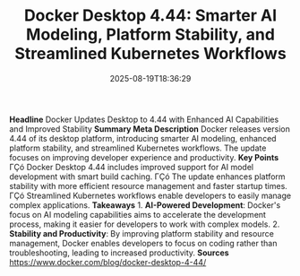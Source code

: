 ﻿---
title: "Docker Desktop 4.44: Smarter AI Modeling, Platform Stability, and Streamlined Kubernetes Workflows"
date: "2025-08-19T18:36:29"
category: "Markets"
summary: ""
slug: "docker desktop 444 smarter ai modeling platform stability an"
source_urls:
  - "https://www.docker.com/blog/docker-desktop-4-44/"
seo:
  title: "Docker Desktop 4.44: Smarter AI Modeling, Platform Stability, and Streamlined Kubernetes Workflows | Hash n Hedge"
  description: ""
  keywords: ["news", "markets", "brief"]
---
**Headline** Docker Updates Desktop to 4.44 with Enhanced AI Capabilities and Improved Stability  **Summary Meta Description** Docker releases version 4.44 of its desktop platform, introducing smarter AI modeling, enhanced platform stability, and streamlined Kubernetes workflows. The update focuses on improving developer experience and productivity.  **Key Points**  ΓÇó Docker Desktop 4.44 includes improved support for AI model development with smart build caching. ΓÇó The update enhances platform stability with more efficient resource management and faster startup times. ΓÇó Streamlined Kubernetes workflows enable developers to easily manage complex applications.  **Takeaways**  1. **AI-Powered Development**: Docker's focus on AI modeling capabilities aims to accelerate the development process, making it easier for developers to work with complex models. 2. **Stability and Productivity**: By improving platform stability and resource management, Docker enables developers to focus on coding rather than troubleshooting, leading to increased productivity.  **Sources** https://www.docker.com/blog/docker-desktop-4-44/ 
